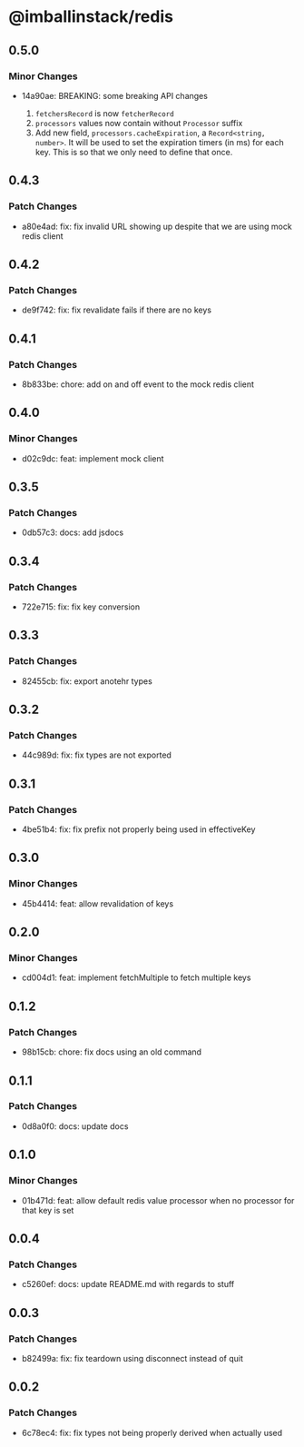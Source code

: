 # @imballinstack/redis

## 0.5.0

### Minor Changes

- 14a90ae: BREAKING: some breaking API changes

  1. `fetchersRecord` is now `fetcherRecord`
  2. `processors` values now contain without `Processor` suffix
  3. Add new field, `processors.cacheExpiration`, a `Record<string, number>`. It will be used to set the expiration timers (in ms) for each key. This is so that we only need to define that once.

## 0.4.3

### Patch Changes

- a80e4ad: fix: fix invalid URL showing up despite that we are using mock redis client

## 0.4.2

### Patch Changes

- de9f742: fix: fix revalidate fails if there are no keys

## 0.4.1

### Patch Changes

- 8b833be: chore: add on and off event to the mock redis client

## 0.4.0

### Minor Changes

- d02c9dc: feat: implement mock client

## 0.3.5

### Patch Changes

- 0db57c3: docs: add jsdocs

## 0.3.4

### Patch Changes

- 722e715: fix: fix key conversion

## 0.3.3

### Patch Changes

- 82455cb: fix: export anotehr types

## 0.3.2

### Patch Changes

- 44c989d: fix: fix types are not exported

## 0.3.1

### Patch Changes

- 4be51b4: fix: fix prefix not properly being used in effectiveKey

## 0.3.0

### Minor Changes

- 45b4414: feat: allow revalidation of keys

## 0.2.0

### Minor Changes

- cd004d1: feat: implement fetchMultiple to fetch multiple keys

## 0.1.2

### Patch Changes

- 98b15cb: chore: fix docs using an old command

## 0.1.1

### Patch Changes

- 0d8a0f0: docs: update docs

## 0.1.0

### Minor Changes

- 01b471d: feat: allow default redis value processor when no processor for that key is set

## 0.0.4

### Patch Changes

- c5260ef: docs: update README.md with regards to stuff

## 0.0.3

### Patch Changes

- b82499a: fix: fix teardown using disconnect instead of quit

## 0.0.2

### Patch Changes

- 6c78ec4: fix: fix types not being properly derived when actually used
